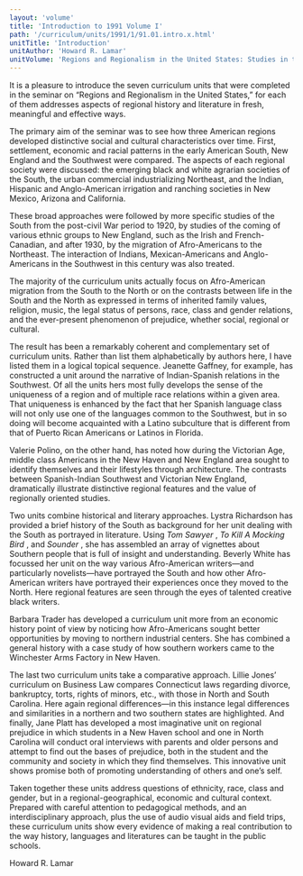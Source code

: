 ```yaml
---
layout: 'volume'
title: 'Introduction to 1991 Volume I'
path: '/curriculum/units/1991/1/91.01.intro.x.html'
unitTitle: 'Introduction'
unitAuthor: 'Howard R. Lamar'
unitVolume: 'Regions and Regionalism in the United States: Studies in the History andCultures of the South, The Northeast and the American Southwest'
---
```


<body>
 <p>
  It is a pleasure to introduce the seven curriculum units that were completed in the seminar on “Regions and Regionalism in the United States,” for each of them addresses aspects of regional history and literature in fresh, meaningful and effective ways.
 </p>
 <p>
  The primary aim of the seminar was to see how three American regions developed distinctive social and cultural characteristics over time. First, settlement, economic and racial patterns in the early American South, New England and the Southwest were compared. The aspects of each regional society were discussed: the emerging black and white agrarian societies of the South, the urban commercial industrializing Northeast, and the Indian, Hispanic and Anglo-American irrigation and ranching societies in New Mexico, Arizona and California.
 </p>
 <p>
  These broad approaches were followed by more specific studies of the South from the post-civil War period to 1920, by studies of the coming of various ethnic groups to New England, such as the Irish and French-Canadian, and after 1930, by the migration of Afro-Americans to the Northeast. The interaction of Indians, Mexican-Americans and Anglo-Americans in the Southwest in this century was also treated.
 </p>
 <p>
  The majority of the curriculum units actually focus on Afro-American migration from the South to the North or on the contrasts between life in the South and the North as expressed in terms of inherited family values, religion, music, the legal status of persons, race, class and gender relations, and the ever-present phenomenon of prejudice, whether social, regional or cultural.
 </p>
 <p>
  The result has been a remarkably coherent and complementary set of curriculum units. Rather than list them alphabetically by authors here, I have listed them in a logical topical sequence. Jeanette Gaffney, for example, has constructed a unit around the narrative of Indian-Spanish relations in the Southwest. Of all the units hers most fully develops the sense of the uniqueness of a region and of multiple race relations within a given area. That uniqueness is enhanced by the fact that her Spanish language class will not only use one of the languages common to the Southwest, but in so doing will become acquainted with a Latino subculture that is different from that of Puerto Rican Americans or Latinos in Florida.
 </p>
 <p>
  Valerie Polino, on the other hand, has noted how during the Victorian Age, middle class Americans in the New Haven and New England area sought to identify themselves and their lifestyles through architecture. The contrasts between Spanish-Indian Southwest and Victorian New England, dramatically illustrate distinctive regional features and the value of regionally oriented studies.
 </p>
 <p>
  Two units combine historical and literary approaches. Lystra Richardson has provided a brief history of the South as background for her unit dealing with the South as portrayed in literature. Using
  <i>
   Tom
  </i>
  <i>
   Sawyer
  </i>
  ,
  <i>
   To
  </i>
  <i>
   Kill
  </i>
  <i>
   A
  </i>
  <i>
   Mocking Bird
  </i>
  , and
  <i>
   Sounder
  </i>
  , she has assembled an array of vignettes about Southern people that is full of insight and understanding. Beverly White has focussed her unit on the way various Afro-American writers—and particularly novelists—have portrayed the South and how other Afro-American writers have portrayed their experiences once they moved to the North. Here regional features are seen through the eyes of talented creative black writers.
 </p>
 <p>
  Barbara Trader has developed a curriculum unit more from an economic history point of view by noticing how Afro-Americans sought better opportunities by moving to northern industrial centers. She has combined a general history with a case study of how southern workers came to the Winchester Arms Factory in New Haven.
 </p>
 <p>
  The last two curriculum units take a comparative approach. Lillie Jones’ curriculum on Business Law compares Connecticut laws regarding divorce, bankruptcy, torts, rights of minors, etc., with those in North and South Carolina. Here again regional differences—in this instance legal differences and similarities in a northern and two southern states are highlighted. And finally, Jane Platt has developed a most imaginative unit on regional prejudice in which students in a New Haven school and one in North Carolina will conduct oral interviews with parents and older persons and attempt to find out the bases of prejudice, both in the student and the community and society in which they find themselves. This innovative unit shows promise both of promoting understanding of others and one’s self.
 </p>
 <p>
  Taken together these units address questions of ethnicity, race, class and gender, but in a regional-geographical, economic and cultural context. Prepared with careful attention to pedagogical methods, and an interdisciplinary approach, plus the use of audio visual aids and field trips, these curriculum units show every evidence of making a real contribution to the way history, languages and literatures can be taught in the public schools.
 </p>
 <p>
  Howard R. Lamar
 </p>

</body>

